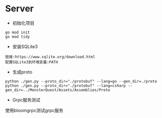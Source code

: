 # Server

- 初始化项目
```shell
go mod init
go mod tidy
```

- 安装SQLite3
```text
链接:https://www.sqlite.org/download.html
配置SQLite3到环境变量:PATH
```
  

- 生成proto
```shell
python ./gen.py --proto_dir="./protobuf" --lang=go --gen_dir=./proto
python ./gen.py --proto_dir="./protobuf" --lang=csharp --gen_dir=../MonsterQuest/Assets/Assemblies/Proto
```

- Grpc服务测试

使用bloomgrpc测试grpc服务
